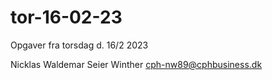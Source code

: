 # tor-16-02-23
Opgaver fra torsdag d. 16/2 2023

Nicklas Waldemar Seier Winther
cph-nw89@cphbusiness.dk
